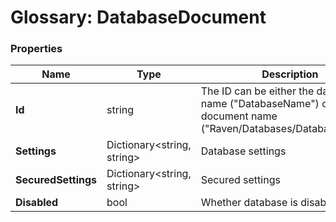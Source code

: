 # Glossary: DatabaseDocument

### Properties

| Name | Type | Description |
| ------------- | ------------- | ----- |
| **Id** | string | The ID can be either the database name ("DatabaseName") or the full document name ("Raven/Databases/DatabaseName"). |
| **Settings** | Dictionary&lt;string, string&gt; | Database settings |
| **SecuredSettings** | Dictionary&lt;string, string&gt; | Secured settings |
| **Disabled** | bool | Whether database is disabled |
